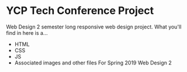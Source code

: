 # YCP Tech Conference Project

Web Design 2 semester long responsive web design project. 
What you'll find in here is a... 
- HTML
- CSS
- JS
- Associated images and other files
For Spring 2019 Web Design 2
